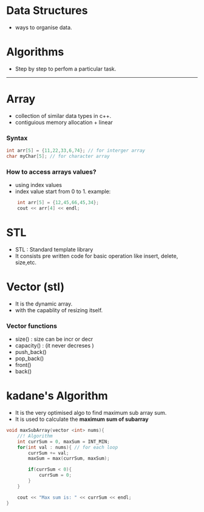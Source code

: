# Data Structures
- ways to organise data.

# Algorithms 
- Step by step to perfom a particular task.

---

# Array
- collection of similar  data types in c++.
- contiguious memory allocation + linear

### Syntax
```c++
int arr[5] = {11,22,33,6,74}; // for interger array
char myChar[5]; // for character array
```

### How to access arrays values?
- using index values
- index value start from 0 to 1.
example: 
```c++
    int arr[5] = {12,45,66,45,34};
    cout << arr[4] << endl;
```

# STL 
- STL : Standard template library
- It consists pre written code for basic operation like insert, delete, size,etc.

# Vector (stl)
- It is the dynamic array.
- with the capablity of resizing itself.

### Vector functions
- size() : size can be incr or decr
- capacity() : (it never decreses )
- push_back()
- pop_back()
- front()
- back()

# kadane's Algorithm
- It is the very optimised algo to find maximum sub array sum.
- It is used to calculate the **maximum sum of subarray**

```c++
void maxSubArray(vector <int> nums){
    //! Algorithm
    int currSum = 0, maxSum = INT_MIN;
    for(int val : nums){ // for each loop
        currSum += val;
        maxSum = max(currSum, maxSum);

        if(currSum < 0){
            currSum = 0;
        }
    }

    cout << "Max sum is: " << currSum << endl;
}
```



